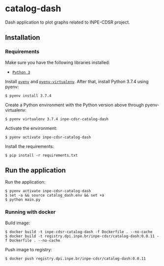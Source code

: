 # catalog-dash

Dash application to plot graphs related to INPE-CDSR project.


## Installation

### Requirements

Make sure you have the following libraries installed:

- [`Python 3`](https://www.python.org/)

Install [`pyenv`](https://github.com/pyenv/pyenv#basic-github-checkout) and [`pyenv-virtualenv`](https://github.com/pyenv/pyenv-virtualenv#installing-as-a-pyenv-plugin). After that, install Python 3.7.4 using pyenv:

```
$ pyenv install 3.7.4
```

Create a Python environment with the Python version above through pyenv-virtualenv:

```
$ pyenv virtualenv 3.7.4 inpe-cdsr-catalog-dash
```

Activate the environment:

```
$ pyenv activate inpe-cdsr-catalog-dash
```

Install the requirements:

```
$ pip install -r requirements.txt
```


## Run the application

Run the application:

```
$ pyenv activate inpe-cdsr-catalog-dash
$ set -a && source catalog_dash.env && set +a
$ python main.py
```


### Running with docker

Build image:

```
$ docker build -t inpe-cdsr-catalog-dash -f Dockerfile . --no-cache
$ docker build -t registry.dpi.inpe.br/inpe-cdsr/catalog-dash:0.0.11 -f Dockerfile . --no-cache
```

Push image to registry:

```
$ docker push registry.dpi.inpe.br/inpe-cdsr/catalog-dash:0.0.11
```
